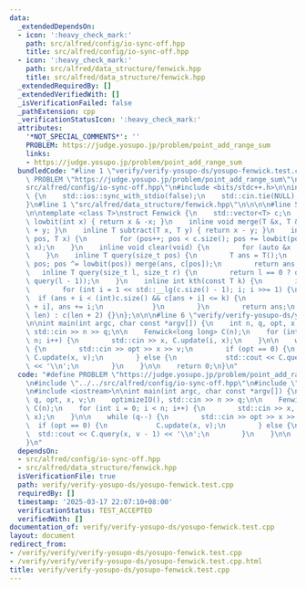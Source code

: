 ```yaml
---
data:
  _extendedDependsOn:
  - icon: ':heavy_check_mark:'
    path: src/alfred/config/io-sync-off.hpp
    title: src/alfred/config/io-sync-off.hpp
  - icon: ':heavy_check_mark:'
    path: src/alfred/data_structure/fenwick.hpp
    title: src/alfred/data_structure/fenwick.hpp
  _extendedRequiredBy: []
  _extendedVerifiedWith: []
  _isVerificationFailed: false
  _pathExtension: cpp
  _verificationStatusIcon: ':heavy_check_mark:'
  attributes:
    '*NOT_SPECIAL_COMMENTS*': ''
    PROBLEM: https://judge.yosupo.jp/problem/point_add_range_sum
    links:
    - https://judge.yosupo.jp/problem/point_add_range_sum
  bundledCode: "#line 1 \"verify/verify-yosupo-ds/yosupo-fenwick.test.cpp\"\n#define\
    \ PROBLEM \"https://judge.yosupo.jp/problem/point_add_range_sum\"\n\n#line 1 \"\
    src/alfred/config/io-sync-off.hpp\"\n#include <bits/stdc++.h>\n\ninline void optimizeIO(void)\
    \ {\n    std::ios::sync_with_stdio(false);\n    std::cin.tie(NULL), std::cout.tie(NULL);\n\
    }\n#line 1 \"src/alfred/data_structure/fenwick.hpp\"\n\n\n\n#line 5 \"src/alfred/data_structure/fenwick.hpp\"\
    \n\ntemplate <class T>\nstruct Fenwick {\n    std::vector<T> c;\n    inline int\
    \ lowbit(int x) { return x & -x; }\n    inline void merge(T &x, T &y) { x = x\
    \ + y; }\n    inline T subtract(T x, T y) { return x - y; }\n    inline void update(size_t\
    \ pos, T x) {\n        for (pos++; pos < c.size(); pos += lowbit(pos)) merge(c[pos],\
    \ x);\n    }\n    inline void clear(void) {\n        for (auto &x : c) x = T();\n\
    \    }\n    inline T query(size_t pos) {\n        T ans = T();\n        for (pos++;\
    \ pos; pos ^= lowbit(pos)) merge(ans, c[pos]);\n        return ans;\n    }\n \
    \   inline T query(size_t l, size_t r) {\n        return l == 0 ? query(r) : subtract(query(r),\
    \ query(l - 1));\n    }\n    inline int kth(const T k) {\n        int ans = 0;\n\
    \        for (int i = 1 << std::__lg(c.size() - 1); i; i >>= 1) {\n          \
    \  if (ans + i < (int)c.size() && c[ans + i] <= k) {\n                k -= c[ans\
    \ + i], ans += i;\n            }\n        }\n        return ans;\n    }\n    Fenwick(size_t\
    \ len) : c(len + 2) {}\n};\n\n\n#line 6 \"verify/verify-yosupo-ds/yosupo-fenwick.test.cpp\"\
    \n\nint main(int argc, char const *argv[]) {\n    int n, q, opt, x, v;\n    optimizeIO(),\
    \ std::cin >> n >> q;\n\n    Fenwick<long long> C(n);\n    for (int i = 0; i <\
    \ n; i++) {\n        std::cin >> x, C.update(i, x);\n    }\n\n    while (q--)\
    \ {\n        std::cin >> opt >> x >> v;\n        if (opt == 0) {\n           \
    \ C.update(x, v);\n        } else {\n            std::cout << C.query(x, v - 1)\
    \ << '\\n';\n        }\n    }\n\n    return 0;\n}\n"
  code: "#define PROBLEM \"https://judge.yosupo.jp/problem/point_add_range_sum\"\n\
    \n#include \"../../src/alfred/config/io-sync-off.hpp\"\n#include \"../../src/alfred/data_structure/fenwick.hpp\"\
    \n#include <iostream>\n\nint main(int argc, char const *argv[]) {\n    int n,\
    \ q, opt, x, v;\n    optimizeIO(), std::cin >> n >> q;\n\n    Fenwick<long long>\
    \ C(n);\n    for (int i = 0; i < n; i++) {\n        std::cin >> x, C.update(i,\
    \ x);\n    }\n\n    while (q--) {\n        std::cin >> opt >> x >> v;\n      \
    \  if (opt == 0) {\n            C.update(x, v);\n        } else {\n          \
    \  std::cout << C.query(x, v - 1) << '\\n';\n        }\n    }\n\n    return 0;\n\
    }\n"
  dependsOn:
  - src/alfred/config/io-sync-off.hpp
  - src/alfred/data_structure/fenwick.hpp
  isVerificationFile: true
  path: verify/verify-yosupo-ds/yosupo-fenwick.test.cpp
  requiredBy: []
  timestamp: '2025-03-17 22:07:10+08:00'
  verificationStatus: TEST_ACCEPTED
  verifiedWith: []
documentation_of: verify/verify-yosupo-ds/yosupo-fenwick.test.cpp
layout: document
redirect_from:
- /verify/verify/verify-yosupo-ds/yosupo-fenwick.test.cpp
- /verify/verify/verify-yosupo-ds/yosupo-fenwick.test.cpp.html
title: verify/verify-yosupo-ds/yosupo-fenwick.test.cpp
---
```

